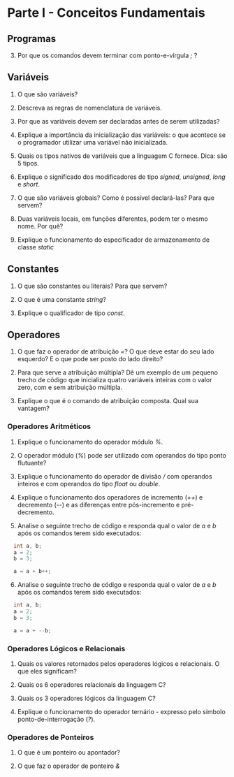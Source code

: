 # Parte I - Conceitos Fundamentais

## Programas



3. Por que os comandos devem terminar com ponto-e-vírgula *;* ?


## Variáveis

1. O que são variáveis?

2. Descreva as regras de nomenclatura de variáveis.

3. Por que as variáveis devem ser declaradas antes de serem utilizadas?

4. Explique a importância da inicialização das variáveis: o que acontece se o programador utilizar uma variável não inicializada.

5. Quais os tipos nativos de variáveis que a linguagem C fornece. Dica: são 5 tipos.

6. Explique o significado dos modificadores de tipo *signed*, *unsigned*, *long* e *short*.

7. O que são variáveis globais? Como é possível declará-las? Para que servem?

8. Duas variáveis locais, em funções diferentes, podem ter o mesmo nome. Por quê?

9. Explique o funcionamento do especificador de armazenamento de classe *static*



## Constantes

1. O que são constantes ou literais? Para que servem?

2. O que é uma constante *string*? 

3. Explique o qualificador de tipo *const*.


## Operadores

1. O que faz o operador de atribuição *=*? O que deve estar do seu lado esquerdo? E o que pode ser posto do lado direito?

2. Para que serve a atribuição múltipla? Dê um exemplo de um pequeno trecho de código que inicializa quatro variáveis
inteiras com o valor zero, com e sem atribuição múltipla.

3. Explique o que é o comando de atribuição composta. Qual sua vantagem?


### Operadores Aritméticos

1. Explique o funcionamento do operador módulo *%*.

2. O operador módulo (*%*) pode ser utilizado com operandos do tipo ponto flutuante?

3. Explique o funcionamento do operador de divisão */* com operandos inteiros e com operandos do tipo *float* ou *double*.

4. Explique o funcionamento dos operadores de incremento (*++*) e decremento (*--*) e as diferenças entre pós-incremento
e pré-decremento.


5. Analise o seguinte trecho de código e responda qual o valor de *a* e *b* após os comandos terem sido executados:

```c
  int a, b;
  a = 2;
  b = 3;

  a = a + b++;

```

6. Analise o seguinte trecho de código e responda qual o valor de *a* e *b* após os comandos terem sido executados:

```c
  int a, b;
  a = 2;
  b = 3;

  a = a + --b;

```

### Operadores Lógicos e Relacionais

1. Quais os valores retornados pelos operadores lógicos e relacionais. O que eles significam?


2. Quais os 6 operadores relacionais da linguagem C?


3. Quais os 3 operadores lógicos da linguagem C?


4. Explique o funcionamento do operador ternário - expresso pelo símbolo ponto-de-interrogação (*?*).


### Operadores de Ponteiros

1. O que é um ponteiro ou apontador?


2. O que faz o operador de ponteiro *&amp;*








































